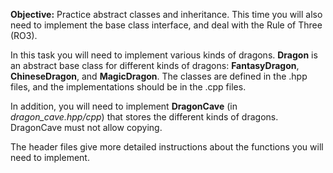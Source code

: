 **Objective:** Practice abstract classes and inheritance. This time
  you will also need to implement the base class interface, and deal
  with the Rule of Three (RO3).

In this task you will need to implement various kinds of
dragons. **Dragon** is an abstract base class for different kinds of
dragons:  **FantasyDragon**, **ChineseDragon**, and **MagicDragon**. The
classes are defined in the .hpp files,
and the implementations should be in the .cpp files.

In addition, you will need to implement **DragonCave** (in
*dragon_cave.hpp/cpp*) that stores the different kinds of dragons. DragonCave 
must not allow copying.

The header files give more detailed instructions about the functions
you will need to implement.